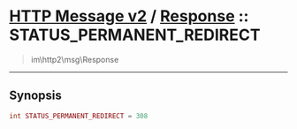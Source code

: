 # [HTTP Message v2](http2.md) / [Response](http2-Response.md) :: STATUS_PERMANENT_REDIRECT
 > im\http2\msg\Response
____

## Synopsis
```php
int STATUS_PERMANENT_REDIRECT = 308
```
